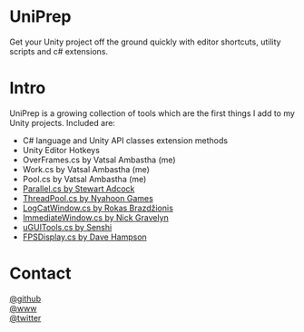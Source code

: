 # UniPrep
Get your Unity project off the ground quickly with editor shortcuts, utility scripts and c# extensions.  

# Intro
UniPrep is a growing collection of tools which are the first things I add to my Unity projects. Included are:  
- C# language and Unity API classes extension methods  
- Unity Editor Hotkeys
- OverFrames.cs by Vatsal Ambastha (me)  
- Work.cs by Vatsal Ambastha (me)  
- Pool.cs by Vatsal Ambastha (me)
- [Parallel.cs by Stewart Adcock](https://github.com/stewartadcock/Uk.Org.Adcock.Parallel/blob/master/Parallel/Properties/AssemblyInfo.cs)  
- [ThreadPool.cs by Nyahoon Games](https://nyahoon.com/blog-en/366)  
- [LogCatWindow.cs by Rokas Brazdžionis](https://github.com/dzonatan/Unity3D-LogCat-extension)
- [ImmediateWindow.cs by Nick Gravelyn](http://wiki.unity3d.com/index.php?title=ImmediateWindow)
- [uGUITools.cs by Senshi](https://forum.unity.com/members/senshi.25677/)
- [FPSDisplay.cs by Dave Hampson](http://wiki.unity3d.com/index.php?title=FramesPerSecond)  

# Contact  
[@github](https://www.github.com/adrenak)  
[@www](http://www.vatsalambastha.com)  
[@twitter](https://www.twitter.com/adrenak)  